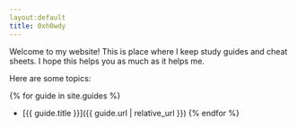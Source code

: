 ```yaml
---
layout:default
title: 0xh0wdy
---
```

Welcome to my website! This is place where I keep study guides and cheat sheets. I hope this helps you as much as it helps me.

Here are some topics:

{% for guide in site.guides %}
- [{{ guide.title }}]({{ guide.url | relative_url }})
{% endfor %}